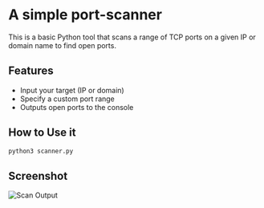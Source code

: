 # A simple port-scanner

This is a basic Python tool that scans a range of TCP ports on a given IP or domain name to find open ports.

## Features
- Input your target (IP or domain)
- Specify a custom port range
- Outputs open ports to the console

## How to Use it

```bash
python3 scanner.py
```
## Screenshot
![Scan Output](./screeshots/demo.png)
